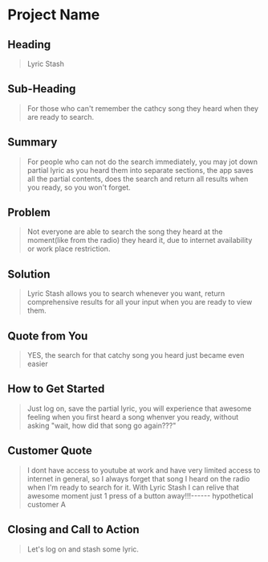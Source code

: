 # Project Name #

<!-- 
> This material was originally posted [here](http://www.quora.com/What-is-Amazons-approach-to-product-development-and-product-management). It is reproduced here for posterities sake.

There is an approach called "working backwards" that is widely used at Amazon. They work backwards from the customer, rather than starting with an idea for a product and trying to bolt customers onto it. While working backwards can be applied to any specific product decision, using this approach is especially important when developing new products or features.

For new initiatives a product manager typically starts by writing an internal press release announcing the finished product. The target audience for the press release is the new/updated product's customers, which can be retail customers or internal users of a tool or technology. Internal press releases are centered around the customer problem, how current solutions (internal or external) fail, and how the new product will blow away existing solutions.

If the benefits listed don't sound very interesting or exciting to customers, then perhaps they're not (and shouldn't be built). Instead, the product manager should keep iterating on the press release until they've come up with benefits that actually sound like benefits. Iterating on a press release is a lot less expensive than iterating on the product itself (and quicker!).

If the press release is more than a page and a half, it is probably too long. Keep it simple. 3-4 sentences for most paragraphs. Cut out the fat. Don't make it into a spec. You can accompany the press release with a FAQ that answers all of the other business or execution questions so the press release can stay focused on what the customer gets. My rule of thumb is that if the press release is hard to write, then the product is probably going to suck. Keep working at it until the outline for each paragraph flows. 

Oh, and I also like to write press-releases in what I call "Oprah-speak" for mainstream consumer products. Imagine you're sitting on Oprah's couch and have just explained the product to her, and then you listen as she explains it to her audience. That's "Oprah-speak", not "Geek-speak".

Once the project moves into development, the press release can be used as a touchstone; a guiding light. The product team can ask themselves, "Are we building what is in the press release?" If they find they're spending time building things that aren't in the press release (overbuilding), they need to ask themselves why. This keeps product development focused on achieving the customer benefits and not building extraneous stuff that takes longer to build, takes resources to maintain, and doesn't provide real customer benefit (at least not enough to warrant inclusion in the press release).
 -->
 
## Heading ##
<!--  > Name the product in a way the reader (i.e. your target customers) will understand. -->
  > Lyric Stash

## Sub-Heading ##
<!--  > Describe who the market for the product is and what benefit they get. One sentence only underneath the title.  -->
  > For those who can't remember the cathcy song they heard when they are ready to search.

## Summary ##
<!--   > Give a summary of the product and the benefit. Assume the reader will not read anything else so make this paragraph good. -->
  > For people who can not do the search immediately, you may jot down partial lyric as you heard them into separate sections, the app saves all the partial contents, does the search and return all results when you ready, so you won't forget.

## Problem ##
<!--   > Describe the problem your product solves. -->
  > Not everyone are able to search the song they heard at the moment(like from the radio) they heard it, due to internet availability or work place restriction.

## Solution ##
<!--   > Describe how your product elegantly solves the problem. -->
  > Lyric Stash allows you to search whenever you want, return comprehensive results for all your input when you are ready to view them.

## Quote from You ##
<!--   > A quote from a spokesperson in your company. -->
  > YES, the search for that catchy song you heard just became even easier

## How to Get Started ##
<!--   > Describe how easy it is to get started. -->
  > Just log on, save the partial lyric, you will experience that awesome feeling when you first heard a song whenver you ready, without asking "wait, how did that song go again???"

## Customer Quote ##
<!--   > Provide a quote from a hypothetical customer that describes how they experienced the benefit.
 -->
  > I dont have access to youtube at work and have very limited access to internet in general, so I always forget that song I heard on the radio when I'm ready to search for it. With Lyric Stash I can relive that awesome moment just 1 press of a button away!!!------ hypothetical customer A 
## Closing and Call to Action ##
<!--   > Wrap it up and give pointers where the reader should go next. -->
  > Let's log on and stash some lyric.
